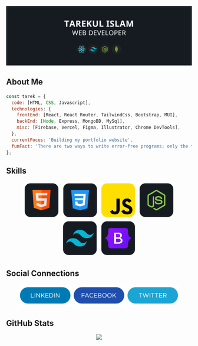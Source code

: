 <img src="https://github.com/itarek99/itarek99/blob/main/images/profile.png" alt="Profile Image"/>

## About Me

```javascript
const tarek = {
  code: [HTML, CSS, Javascript],
  technologies: {
    frontEnd: [React, React Router, TailwindCss, Bootstrap, MUI],
    backEnd: [Node, Express, MongoBD, MySql],
    misc: [Firebase, Vercel, Figma, Illustrator, Chrome DevTools],
  },
  currentFocus: 'Building my portfolio website',
  funFact: 'There are two ways to write error-free programs; only the third one works!',
};
```

## Skills

<div align='center'>

<img height='100' src="https://github.com/itarek99/itarek99/blob/main/images/skills/html.png" alt="html"/>
<img height='100' src="https://github.com/itarek99/itarek99/blob/main/images/skills/css.png" alt="css"/>
<img height='100' src="https://github.com/itarek99/itarek99/blob/main/images/skills/javascript.png" alt="javascript"/>
<img height='100' src="https://github.com/itarek99/itarek99/blob/main/images/skills/node.png" alt="node"/>
<img height='100' src="https://github.com/itarek99/itarek99/blob/main/images/skills/tailwind.png" alt="tailwind"/>
<img height='100' src="https://github.com/itarek99/itarek99/blob/main/images/skills/bootstrap.png" alt="bootstrap"/>

</div>

## Social Connections

<div align='center'>

<a href="https://www.linkedin.com/in/-tarekul-islam/"><img height='60' src="https://github.com/itarek99/itarek99/blob/main/images/icons/linkedin.png" alt="LinkedIn Button"/></a>
<a href="https://facebook.com/tarek161803/"><img height='60' src="https://github.com/itarek99/itarek99/blob/main/images/icons/facebook.png" alt="Facebook Button"/></a>
<a href="https://twitter.com/tarek161803/"><img height='60' src="https://github.com/itarek99/itarek99/blob/main/images/icons/twitter.png" alt="LinkedIn Button"/></a>

</div>

## GitHub Stats

<div align='center'>

![](https://github-readme-streak-stats.herokuapp.com/?user=itarek99&theme=react&hide_border=true)

</div>
